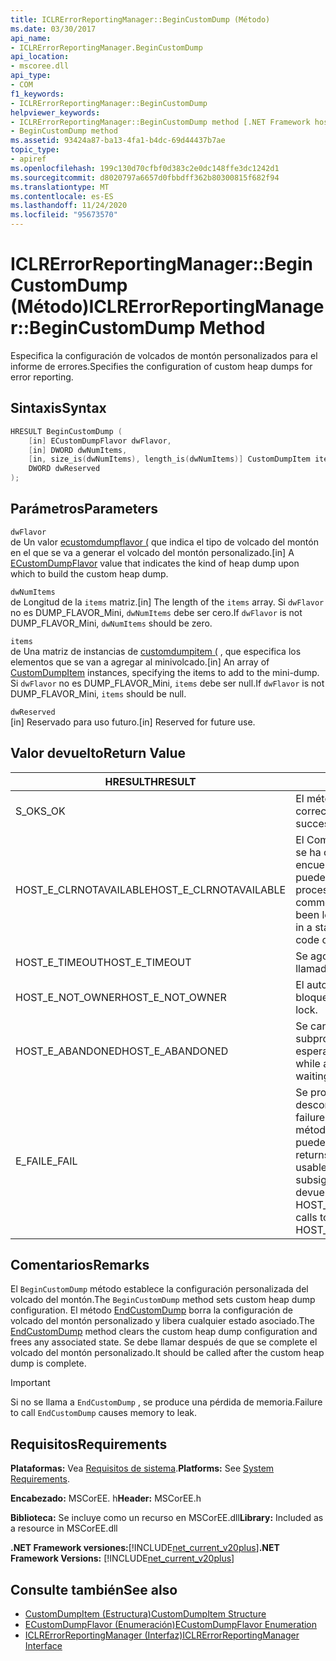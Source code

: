 ```yaml
---
title: ICLRErrorReportingManager::BeginCustomDump (Método)
ms.date: 03/30/2017
api_name:
- ICLRErrorReportingManager.BeginCustomDump
api_location:
- mscoree.dll
api_type:
- COM
f1_keywords:
- ICLRErrorReportingManager::BeginCustomDump
helpviewer_keywords:
- ICLRErrorReportingManager::BeginCustomDump method [.NET Framework hosting]
- BeginCustomDump method
ms.assetid: 93424a87-ba13-4fa1-b4dc-69d44437b7ae
topic_type:
- apiref
ms.openlocfilehash: 199c130d70cfbf0d383c2e0dc148ffe3dc1242d1
ms.sourcegitcommit: d8020797a6657d0fbbdff362b80300815f682f94
ms.translationtype: MT
ms.contentlocale: es-ES
ms.lasthandoff: 11/24/2020
ms.locfileid: "95673570"
---
```

# <a name="iclrerrorreportingmanagerbegincustomdump-method"></a><span data-ttu-id="82729-102">ICLRErrorReportingManager::BeginCustomDump (Método)</span><span class="sxs-lookup"><span data-stu-id="82729-102">ICLRErrorReportingManager::BeginCustomDump Method</span></span>

<span data-ttu-id="82729-103">Especifica la configuración de volcados de montón personalizados para el informe de errores.</span><span class="sxs-lookup"><span data-stu-id="82729-103">Specifies the configuration of custom heap dumps for error reporting.</span></span>  
  
## <a name="syntax"></a><span data-ttu-id="82729-104">Sintaxis</span><span class="sxs-lookup"><span data-stu-id="82729-104">Syntax</span></span>  
  
```cpp  
HRESULT BeginCustomDump (  
    [in] ECustomDumpFlavor dwFlavor,  
    [in] DWORD dwNumItems,  
    [in, size_is(dwNumItems), length_is(dwNumItems)] CustomDumpItem items[],  
    DWORD dwReserved  
);  
```  
  
## <a name="parameters"></a><span data-ttu-id="82729-105">Parámetros</span><span class="sxs-lookup"><span data-stu-id="82729-105">Parameters</span></span>  

 `dwFlavor`  
 <span data-ttu-id="82729-106">de Un valor [ecustomdumpflavor (](ecustomdumpflavor-enumeration.md) que indica el tipo de volcado del montón en el que se va a generar el volcado del montón personalizado.</span><span class="sxs-lookup"><span data-stu-id="82729-106">[in] A [ECustomDumpFlavor](ecustomdumpflavor-enumeration.md) value that indicates the kind of heap dump upon which to build the custom heap dump.</span></span>  
  
 `dwNumItems`  
 <span data-ttu-id="82729-107">de Longitud de la `items` matriz.</span><span class="sxs-lookup"><span data-stu-id="82729-107">[in] The length of the `items` array.</span></span> <span data-ttu-id="82729-108">Si `dwFlavor` no es DUMP_FLAVOR_Mini, `dwNumItems` debe ser cero.</span><span class="sxs-lookup"><span data-stu-id="82729-108">If `dwFlavor` is not DUMP_FLAVOR_Mini, `dwNumItems` should be zero.</span></span>  
  
 `items`  
 <span data-ttu-id="82729-109">de Una matriz de instancias de [customdumpitem (](customdumpitem-structure.md) , que especifica los elementos que se van a agregar al minivolcado.</span><span class="sxs-lookup"><span data-stu-id="82729-109">[in] An array of [CustomDumpItem](customdumpitem-structure.md) instances, specifying the items to add to the mini-dump.</span></span> <span data-ttu-id="82729-110">Si `dwFlavor` no es DUMP_FLAVOR_Mini, `items` debe ser null.</span><span class="sxs-lookup"><span data-stu-id="82729-110">If `dwFlavor` is not DUMP_FLAVOR_Mini, `items` should be null.</span></span>  
  
 `dwReserved`  
 <span data-ttu-id="82729-111">[in] Reservado para uso futuro.</span><span class="sxs-lookup"><span data-stu-id="82729-111">[in] Reserved for future use.</span></span>  
  
## <a name="return-value"></a><span data-ttu-id="82729-112">Valor devuelto</span><span class="sxs-lookup"><span data-stu-id="82729-112">Return Value</span></span>  
  
|<span data-ttu-id="82729-113">HRESULT</span><span class="sxs-lookup"><span data-stu-id="82729-113">HRESULT</span></span>|<span data-ttu-id="82729-114">Descripción</span><span class="sxs-lookup"><span data-stu-id="82729-114">Description</span></span>|  
|-------------|-----------------|  
|<span data-ttu-id="82729-115">S_OK</span><span class="sxs-lookup"><span data-stu-id="82729-115">S_OK</span></span>|<span data-ttu-id="82729-116">El método se devolvió correctamente.</span><span class="sxs-lookup"><span data-stu-id="82729-116">The method returned successfully.</span></span>|  
|<span data-ttu-id="82729-117">HOST_E_CLRNOTAVAILABLE</span><span class="sxs-lookup"><span data-stu-id="82729-117">HOST_E_CLRNOTAVAILABLE</span></span>|<span data-ttu-id="82729-118">El Common Language Runtime (CLR) no se ha cargado en un proceso o el CLR se encuentra en un estado en el que no puede ejecutar código administrado ni procesar la llamada correctamente.</span><span class="sxs-lookup"><span data-stu-id="82729-118">The common language runtime (CLR) has not been loaded into a process, or the CLR is in a state in which it cannot run managed code or process the call successfully.</span></span>|  
|<span data-ttu-id="82729-119">HOST_E_TIMEOUT</span><span class="sxs-lookup"><span data-stu-id="82729-119">HOST_E_TIMEOUT</span></span>|<span data-ttu-id="82729-120">Se agotó el tiempo de espera de la llamada.</span><span class="sxs-lookup"><span data-stu-id="82729-120">The call timed out.</span></span>|  
|<span data-ttu-id="82729-121">HOST_E_NOT_OWNER</span><span class="sxs-lookup"><span data-stu-id="82729-121">HOST_E_NOT_OWNER</span></span>|<span data-ttu-id="82729-122">El autor de la llamada no posee el bloqueo.</span><span class="sxs-lookup"><span data-stu-id="82729-122">The caller does not own the lock.</span></span>|  
|<span data-ttu-id="82729-123">HOST_E_ABANDONED</span><span class="sxs-lookup"><span data-stu-id="82729-123">HOST_E_ABANDONED</span></span>|<span data-ttu-id="82729-124">Se canceló un evento mientras un subproceso o fibra bloqueados estaba esperando en él.</span><span class="sxs-lookup"><span data-stu-id="82729-124">An event was canceled while a blocked thread or fiber was waiting on it.</span></span>|  
|<span data-ttu-id="82729-125">E_FAIL</span><span class="sxs-lookup"><span data-stu-id="82729-125">E_FAIL</span></span>|<span data-ttu-id="82729-126">Se produjo un error grave desconocido.</span><span class="sxs-lookup"><span data-stu-id="82729-126">An unknown catastrophic failure occurred.</span></span> <span data-ttu-id="82729-127">Después de que un método devuelve E_FAIL, CLR ya no se puede usar en el proceso.</span><span class="sxs-lookup"><span data-stu-id="82729-127">After a method returns E_FAIL, the CLR is no longer usable within the process.</span></span> <span data-ttu-id="82729-128">Las llamadas subsiguientes a métodos de hospedaje devuelven HOST_E_CLRNOTAVAILABLE.</span><span class="sxs-lookup"><span data-stu-id="82729-128">Subsequent calls to hosting methods return HOST_E_CLRNOTAVAILABLE.</span></span>|  
  
## <a name="remarks"></a><span data-ttu-id="82729-129">Comentarios</span><span class="sxs-lookup"><span data-stu-id="82729-129">Remarks</span></span>  

 <span data-ttu-id="82729-130">El `BeginCustomDump` método establece la configuración personalizada del volcado del montón.</span><span class="sxs-lookup"><span data-stu-id="82729-130">The `BeginCustomDump` method sets custom heap dump configuration.</span></span> <span data-ttu-id="82729-131">El método [EndCustomDump](iclrerrorreportingmanager-endcustomdump-method.md) borra la configuración de volcado del montón personalizado y libera cualquier estado asociado.</span><span class="sxs-lookup"><span data-stu-id="82729-131">The [EndCustomDump](iclrerrorreportingmanager-endcustomdump-method.md) method clears the custom heap dump configuration and frees any associated state.</span></span> <span data-ttu-id="82729-132">Se debe llamar después de que se complete el volcado del montón personalizado.</span><span class="sxs-lookup"><span data-stu-id="82729-132">It should be called after the custom heap dump is complete.</span></span>  
  
> [!IMPORTANT]
> <span data-ttu-id="82729-133">Si no se llama a `EndCustomDump` , se produce una pérdida de memoria.</span><span class="sxs-lookup"><span data-stu-id="82729-133">Failure to call `EndCustomDump` causes memory to leak.</span></span>  
  
## <a name="requirements"></a><span data-ttu-id="82729-134">Requisitos</span><span class="sxs-lookup"><span data-stu-id="82729-134">Requirements</span></span>  

 <span data-ttu-id="82729-135">**Plataformas:** Vea [Requisitos de sistema](../../get-started/system-requirements.md).</span><span class="sxs-lookup"><span data-stu-id="82729-135">**Platforms:** See [System Requirements](../../get-started/system-requirements.md).</span></span>  
  
 <span data-ttu-id="82729-136">**Encabezado:** MSCorEE. h</span><span class="sxs-lookup"><span data-stu-id="82729-136">**Header:** MSCorEE.h</span></span>  
  
 <span data-ttu-id="82729-137">**Biblioteca:** Se incluye como un recurso en MSCorEE.dll</span><span class="sxs-lookup"><span data-stu-id="82729-137">**Library:** Included as a resource in MSCorEE.dll</span></span>  
  
 <span data-ttu-id="82729-138">**.NET Framework versiones:**[!INCLUDE[net_current_v20plus](../../../../includes/net-current-v20plus-md.md)]</span><span class="sxs-lookup"><span data-stu-id="82729-138">**.NET Framework Versions:** [!INCLUDE[net_current_v20plus](../../../../includes/net-current-v20plus-md.md)]</span></span>  
  
## <a name="see-also"></a><span data-ttu-id="82729-139">Consulte también</span><span class="sxs-lookup"><span data-stu-id="82729-139">See also</span></span>

- [<span data-ttu-id="82729-140">CustomDumpItem (Estructura)</span><span class="sxs-lookup"><span data-stu-id="82729-140">CustomDumpItem Structure</span></span>](customdumpitem-structure.md)
- [<span data-ttu-id="82729-141">ECustomDumpFlavor (Enumeración)</span><span class="sxs-lookup"><span data-stu-id="82729-141">ECustomDumpFlavor Enumeration</span></span>](ecustomdumpflavor-enumeration.md)
- [<span data-ttu-id="82729-142">ICLRErrorReportingManager (Interfaz)</span><span class="sxs-lookup"><span data-stu-id="82729-142">ICLRErrorReportingManager Interface</span></span>](iclrerrorreportingmanager-interface.md)
